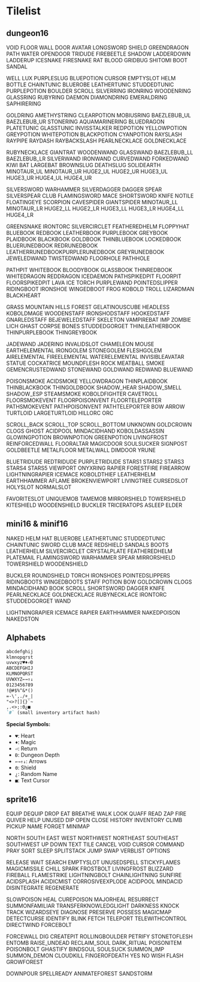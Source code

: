 # Tilelist

## dungeon16

VOID            FLOOR           WALL            DOOR            AVATAR
LONGSWORD       SHIELD          GREENDRAGON     PATH            WATER
OPENDOOR        TRIDUDE         FIREBEETLE      SHADOW          LADDERDOWN
LADDERUP        ICESNAKE        FIRESNAKE       RAT             BLOOD
GRIDBUG         SHITOMI         BOOT            SANDAL

WELL            LUX             PURPLESLUG      BLUEPOTION      CURSOR
EMPTYSLOT       HELM            BOTTLE          CHAINTUNIC      BLUEROBE
LEATHERTUNIC    STUDDEDTUNIC    PURPLEPOTION    BOULDER         SCROLL
SILVERRING      IRONRING        WOODENRING      GLASSRING       RUBYRING
DAEMON          DIAMONDRING     EMERALDRING     SAPHIRERING

GOLDRING        AMETHYSTRING    CLEARPOTION     MOBIUSRING      BAEZLEBUB_UL
BAEZLEBUB_UR    STONERING       AQUAMARINERING  BLUEDRAGON      PLATETUNIC
GLASSTUNIC      INVISSTALKER    REDPOTION       YELLOWPOTION    GREYPOTION
WHITEPOTION     BLACKPOTION     CYANPOTION      RAYSLASH        RAYPIPE
RAYDASH         RAYBACKSLASH    PEARLNECKLACE   GOLDNECKLACE

RUBYNECKLACE    GIANTRAT        WOODENWAND      GLASSWAND       BAEZLEBUB_LL
BAEZLEBUB_LR    SILVERWAND      IRONWAND        CURVEDWAND      FORKEDWAND
KIWI            BAT             LARGEBAT        BROWNSLUG       DEATHSLUG
SOLIDEARTH      MINOTAUR_UL     MINOTAUR_UR     HUGE2_UL        HUGE2_UR
HUGE3_UL        HUGE3_UR        HUGE4_UL        HUGE4_UR

SILVERSWORD     WARHAMMER       SILVERDAGGER    DAGGER          SPEAR
SILVERSPEAR     CLUB            FLAMINGSWORD    MACE            SHORTSWORD
KNIFE           NOTILE          FLOATINGEYE     SCORPION        CAVESPIDER
GIANTSPIDER     MINOTAUR_LL     MINOTAUR_LR     HUGE2_LL        HUGE2_LR
HUGE3_LL        HUGE3_LR        HUGE4_LL        HUGE4_LR

GREENSNAKE      IRONTORC        SILVERCIRCLET   FEATHEREDHELM   FLOPPYHAT
BLUEBOOK        REDBOOK         LEATHERBOOK     PURPLEBOOK      GREYBOOK
PLAIDBOOK       BLACKBOOK       GOLDBOOK        THINBLUEBOOK    LOCKEDBOOK
BLUERUNEDBOOK   REDRUNEDBOOK    LEATHERRUNEDBOOKPURPLERUNEDBOOK GREYRUNEDBOOK
JEWELEDWAND     TWISTEDWAND     FLOORHOLE       PATHHOLE

PATHPIT         WHITEBOOK       BLOODYBOOK      GLASSBOOK       THINREDBOOK
WHITEDRAGON     REDDRAGON       ICEDAEMON       PATHSPIKEDPIT   FLOORPIT
FLOORSPIKEDPIT  LAVA            ICE             TORCH           PURPLEWAND
POINTEDSLIPPER  RIDINGBOOT      IRONSHOE        WINGEDBOOT      FROG
KOBOLD          TROLL           LIZARDMAN       BLACKHEART

GRASS           MOUNTAIN        HILLS           FOREST          GELATINOUSCUBE
HEADLESS        KOBOLDMAGE      WOODENSTAFF     IRONSHODSTAFF   HOOKEDSTAFF
GNARLEDSTAFF    BEJEWELEDSTAFF  SKELETON        VAMPIREBAT      IMP
ZOMBIE          LICH            GHAST           CORPSE          BONES
STUDDEDGORGET   THINLEATHERBOOK THINPURPLEBOOK  THINGREYBOOK

JADEWAND        JADERING        INVALIDSLOT     CHAMELEON       MOUSE
EARTHELEMENTAL  IRONGOLEM       STONEGOLEM      FLESHGOLEM      AIRELEMENTAL
FIREELEMENTAL   WATERELEMENTAL  INVISIBLEAVATAR STATUE          COCKATRICE
MOUNDFLESH      ROCK            MEATBALL        SMOKE           GEMENCRUSTEDWAND
STONEWAND       GOLDWAND        REDWAND         BLUEWAND

POISONSMOKE     ACIDSMOKE       YELLOWDRAGON    THINPLAIDBOOK   THINBLACKBOOK
THINGOLDBOOK    SHADOW_HEAR     SHADOW_SMELL    SHADOW_ESP      STEAMSMOKE
KOBOLDFIGHTER   CAVETROLL       FLOORSMOKEVENT  FLOORPOISONVENT FLOORTELEPORTER
PATHSMOKEVENT   PATHPOISONVENT  PATHTELEPORTER  BOW             ARROW
TURTLOID        LARGETURTLOID   HILLORC         ORC

SCROLL_BACK     SCROLL_TOP      SCROLL_BOTTOM   UNKNOWN         GOLDCROWN
CLOGS           GHOST           ACIDPOOL        MINDACIDHAND    KOBOLDASSASSIN
GLOWINGPOTION   BROWNPOTION     GREENPOTION     LIVINGFROST     REINFORCEDWALL
FLOORALTAR      MAGICDOOR       SOULSUCKER      SIGNPOST        GOLDBEETLE
METALFLOOR      METALWALL       DIMDOOR         YRUNE

BLUETRIDUDE     REDTRIDUDE      PURPLETRIDUDE   STARS1          STARS2
STARS3          STARS4          STARS5          VIEWPORT        ONYXRING
RAPIER          FORESTFIRE      FIREARROW       LIGHTNINGRAPIER ICEMACE
KOBOLDTHIEF     LEATHERHELM     EARTHHAMMER     AFLAME          BROKENVIEWPORT
LIVINGTREE      CURSEDSLOT      HOLYSLOT        NORMALSLOT

FAVORITESLOT    UNIQUEMOB       TAMEMOB         MIRRORSHIELD    TOWERSHIELD
KITESHIELD      WOODENSHIELD    BUCKLER         TRICERATOPS     ASLEEP
ELDER

## mini16 & minif16

NAKED           HELM            HAT             BLUEROBE        LEATHERTUNIC
STUDDEDTUNIC    CHAINTUNIC      SWORD           CLUB            MACE
REDSHIELD       SANDALS         BOOTS           LEATHERHELM     SILVERCIRCLET
CRYSTALPLATE    FEATHEREDHELM   PLATEMAIL       FLAMINGSWORD    WARHAMMER
SPEAR           MIRRORSHIELD    TOWERSHIELD     WOODENSHIELD

BUCKLER         ROUNDSHIELD     TORCH           IRONSHOES       POINTEDSLIPPERS
RIDINGBOOTS     WINGEDBOOTS     STAFF           POTION          BOW
GOLDCROWN       CLOGS           MINDACIDHAND    BOOK            SCROLL
SHORTSWORD      DAGGER          KNIFE           PEARLNECKLACE   GOLDNECKLACE
RUBYNECKLACE    IRONTORC        STUDDEDGORGET   WAND

LIGHTNINGRAPIER ICEMACE         RAPIER          EARTHHAMMER     NAKEDPOISON
NAKEDSTON

## Alphabets

```md
abcdefghij
klmnopqrst
uvwxyz♥♦⏎Đ
ABCDEFGHIJ
KLMNOPQRST
UVWXYZ←→↑↓
0123456789
!@#$%^&*()
=-\',./+_|
"<>?[]{}`~
,.<>;:Θ¿■
`#` (small inventory artifact hash)
```

**Special Symbols:**

- `♥`: Heart
- `♦`: Magic
- `⏎`: Return
- `Đ`: Dungeon Depth
- `←→↑↓`: Arrows
- `Θ`: Shield
- `¿`: Random Name
- `■`: Text Cursor

## sprite16

EQUIP           DEQUIP          DROP            EAT             BREATHE
WALK            LOOK            QUAFF           READ            ZAP
FIRE            QUIVER          HELP            UNUSED          DIP
OPEN            CLOSE           HISTORY         INVENTORY       CLIMB
PICKUP          NAME            FORGET          MINIMAP

NORTH           SOUTH           EAST            WEST            NORTHWEST
NORTHEAST       SOUTHEAST       SOUTHWEST       UP              DOWN
TEXT            TILE            CANCEL          VOID            CURSOR
COMMAND         PRAY            SORT            SLEEP           SPLITSTACK
JUMP            SWAP            VERBLIST        OPTIONS

RELEASE         WAIT            SEARCH          EMPTYSLOT       UNUSEDSPELL
STICKYFLAMES    MAGICMISSILE    CHILL           SPARK           FROSTBOLT
LIVINGFROST     BLIZZARD        FIREBALL        FLAMESTRIKE     LIGHTNINGBOLT
CHAINLIGHTNING  SUNFIRE         ACIDSPLASH      ACIDICMIST      CORROSIVEEXPLODE
ACIDPOOL        MINDACID        DISINTEGRATE    REGENERATE

SLOWPOISON      HEAL            CUREPOISON      MAJORHEAL       RESURRECT
SUMMONFAMILIAR  TRANSFERKNOWLEDGLIGHT           DARKNESS        KNOCK
TRACK           WIZARDSEYE      DIAGNOSE        PRESERVE        POSSESS
MAGICMAP        DETECTCURSE     IDENTIFY        BLINK           FETCH
TELEPORT        TELEWITHCONTROL DIRECTWIND      FORCEBOLT

FORCEWALL       DIG             CREATEPIT       ROLLINGBOULDER  PETRIFY
STONETOFLESH    ENTOMB          RAISE_UNDEAD    RECLAIM_SOUL    DARK_RITUAL
POISONITEM      POISONBOLT      GHASTIFY        BINDSOUL        SOULSUCK
SUMMON_IMP      SUMMON_DEMON    CLOUDKILL       FINGEROFDEATH   YES
NO              WISH            FLASH           GROWFOREST

DOWNPOUR        SPELLREADY      ANIMATEFOREST   SANDSTORM
